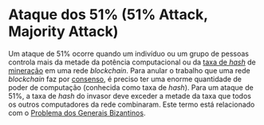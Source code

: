 # Ataque dos 51% (51% Attack, Majority Attack)

Um ataque de 51% ocorre quando um indivíduo ou um grupo de pessoas controla mais da metade da potência computacional ou da [taxa de _hash_](Taxa%20de%20Hash.md) de [mineração](Minera%C3%A7%C3%A3o.md) em uma rede _blockchain_. Para anular o trabalho que uma rede _blockchain_ faz por [consenso](Consenso.md), é preciso ter uma enorme quantidade de poder de computação (conhecida como taxa de _hash_). Para um ataque de 51%, a taxa de _hash_ do invasor deve exceder a metade da taxa que todos os outros computadores da rede combinaram. Este termo está relacionado com o [Problema dos Generais Bizantinos](Problema%20dos%20Generais%20Bizantinos.md).

